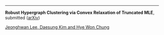 ---
**Robust Hypergraph Clustering via Convex Relaxation of Truncated MLE**, submitted ([arXiv](https://arxiv.org/pdf/2003.10038.pdf))

<ins>Jeonghwan Lee<ins/>, Daesung Kim and Hye Won Chung

